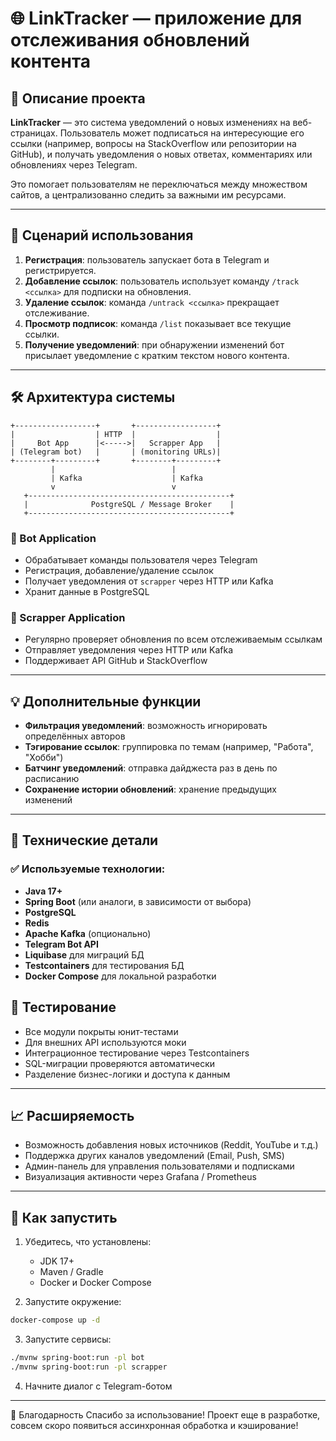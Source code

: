 # 🌐 LinkTracker — приложение для отслеживания обновлений контента

## 📌 Описание проекта

**LinkTracker** — это система уведомлений о новых изменениях на веб-страницах. Пользователь может подписаться на интересующие его ссылки (например, вопросы на StackOverflow или репозитории на GitHub), и получать уведомления о новых ответах, комментариях или обновлениях через Telegram.

Это помогает пользователям не переключаться между множеством сайтов, а централизованно следить за важными им ресурсами.

---

## 🧩 Сценарий использования

1. **Регистрация**: пользователь запускает бота в Telegram и регистрируется.
2. **Добавление ссылок**: пользователь использует команду `/track <ссылка>` для подписки на обновления.
3. **Удаление ссылок**: команда `/untrack <ссылка>` прекращает отслеживание.
4. **Просмотр подписок**: команда `/list` показывает все текущие ссылки.
5. **Получение уведомлений**: при обнаружении изменений бот присылает уведомление с кратким текстом нового контента.

---

## 🛠 Архитектура системы

```
+------------------+       +------------------+
|                  | HTTP  |                  |
|     Bot App      |<----->|   Scrapper App   |
| (Telegram bot)   |       | (monitoring URLs)|
+--------+---------+       +--------+---------+
         |                          |
         | Kafka                    | Kafka
         v                          v
   +---------------------------------------------+
   |              PostgreSQL / Message Broker    |
   +---------------------------------------------+
```

### 🔹 Bot Application
- Обрабатывает команды пользователя через Telegram
- Регистрация, добавление/удаление ссылок
- Получает уведомления от `scrapper` через HTTP или Kafka
- Хранит данные в PostgreSQL

### 🔹 Scrapper Application
- Регулярно проверяет обновления по всем отслеживаемым ссылкам
- Отправляет уведомления через HTTP или Kafka
- Поддерживает API GitHub и StackOverflow

---

## 💡 Дополнительные функции

- **Фильтрация уведомлений**: возможность игнорировать определённых авторов
- **Тэгирование ссылок**: группировка по темам (например, "Работа", "Хобби")
- **Батчинг уведомлений**: отправка дайджеста раз в день по расписанию
- **Сохранение истории обновлений**: хранение предыдущих изменений

---

## 🧰 Технические детали

### ✅ Используемые технологии:
- **Java 17+**
- **Spring Boot** (или аналоги, в зависимости от выбора)
- **PostgreSQL**
- **Redis**
- **Apache Kafka** (опционально)
- **Telegram Bot API**
- **Liquibase** для миграций БД
- **Testcontainers** для тестирования БД
- **Docker Compose** для локальной разработки


## 🧪 Тестирование

- Все модули покрыты юнит-тестами
- Для внешних API используются моки
- Интеграционное тестирование через Testcontainers
- SQL-миграции проверяются автоматически
- Разделение бизнес-логики и доступа к данным

---

## 📈 Расширяемость

- Возможность добавления новых источников (Reddit, YouTube и т.д.)
- Поддержка других каналов уведомлений (Email, Push, SMS)
- Админ-панель для управления пользователями и подписками
- Визуализация активности через Grafana / Prometheus

---

## 🚀 Как запустить

1. Убедитесь, что установлены:
   - JDK 17+
   - Maven / Gradle
   - Docker и Docker Compose

2. Запустите окружение:

```bash
docker-compose up -d
```

3. Запустите сервисы:

```bash
./mvnw spring-boot:run -pl bot
./mvnw spring-boot:run -pl scrapper
```

4. Начните диалог с Telegram-ботом

---

🙌 Благодарность
Спасибо за использование! Проект еще в разработке, совсем скоро появиться ассинхронная обработка и кэширование!